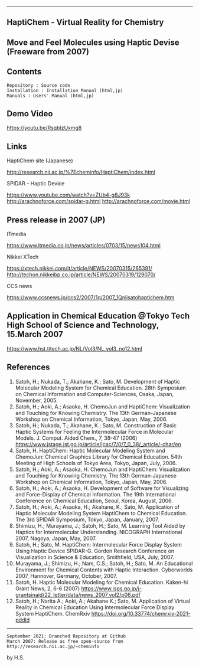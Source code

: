 ------------------------
HaptiChem - Virtual Reality for Chemistry 
------------------------
 Move and Feel Molecules using Haptic Devise (Freeware from 2007)
------------------------

Contents
------------------------
	Repository : Source code
	Installation : Installation Manual (html,jp)
	Manuals : Users' Manual (html,jp)

Demo Video
------------------------
https://youtu.be/RsqblzUxmg8

Links
------------------------
HaptiChem site (Japanese)

http://research.nii.ac.jp/%7Echeminfo/HaptiChem/index.html

SPIDAR - Haptic Device

https://www.youtube.com/watch?v=ZUb4-g8J93k
http://arachnoforce.com/spidar-g.html
http://arachnoforce.com/movie.html


Press release in 2007 (JP)
-----------------------
ITmedia

https://www.itmedia.co.jp/news/articles/0703/15/news104.html

Nikkei XTech

https://xtech.nikkei.com/it/article/NEWS/20070315/265391/
http://techon.nikkeibp.co.jp/article/NEWS/20070319/129070/

CCS news

https://www.ccsnews.jp/ccs2/2007/1q/2007_1Qniisatohaptichem.htm


Application in Chemical Education 
@Tokyo Tech High School of Science and Technology, 15.March 2007
------------------------
https://www.hst.titech.ac.jp/NL/Vol3/NL_vol3_no12.html

References
------------------------
1. Satoh, H.; Nukada, T.; Akahane, K.; Sato, M. Development of Haptic Molecular Modeling System for Chemical Education. 28th Symposium on Chemical Information and Computer-Sciences, Osaka, Japan, November, 2005.
2. Satoh, H.; Aoki, A.; Asaoka, H. ChemoJun and HaptiChem: Visualization and Touching for Knowing Chemistry. The 13th German-Japanese Workshop on Chemical Information, Tokyo, Japan, May, 2006.
3. Satoh, H.; Nukada, T.; Akahane, K.; Sato, M. Construction of Basic Haptic Systems for Feeling the Intermolecular Force in Molecular Models. J. Comput. Aided Chem., 7, 38-47 (2006) https://www.jstage.jst.go.jp/article/jcac/7/0/7_0_38/_article/-char/en
4. Satoh, H. HaptiChem: Haptic Molecular Modeling System and ChemoJun: Chemical Graphics Library for Chemical Education. 54th Meeting of High Schools of Tokyo Area, Tokyo, Japan, July, 2006.
5. Satoh, H.; Aoki, A.; Asaoka, H. ChemoJun and HaptiChem: Visualization and Touching for Knowing Chemistry. The 13th German-Japanese Workshop on Chemical Information, Tokyo, Japan, May, 2006.
6. Satoh, H.; Aoki, A.; Asaoka, H. Development of Software for Visualizing and Force-Display of Chemical Information. The 19th International Conference on Chemical Education, Seoul, Korea, August, 2006.
7. Satoh, H.; Aoki, A.; Asaoka, H.; Akahane, K.; Sato, M. Application of Haptic Molecular Modeling System HaptiChem to Chemical Education. The 3rd SPIDAR Symposium, Tokyo, Japan, January, 2007.
8. Shimizu, H.; Murayama, J.; Satoh, H.; Sato, M. Learning Tool Aided by Haptics for Intermolecular Understanding. NICOGRAPH International 2007, Nagoya, Japan, May, 2007.
9. Satoh, H.; Sato, M. HaptiChem: Intermolecular Force Display System Using Haptic Device SPIDAR-G. Gordon Research Conference on Visualization in Science & Education, Smithfield, USA, July, 2007.
10. Murayama, J.; Shimizu, H.; Nam, C.S.; Satoh, H.; Sato, M. An Educational Environment for Chemical Contents with Haptic Interaction. Cyberworlds 2007, Hannover, Germany, October, 2007.
11. Satoh, H. Haptic Molecular Modeling for Chemical Education. Kaken-hi Grant News, 2, 6-6 (2007) https://www.jsps.go.jp/j-grantsinaid/22_letter/data/news_2007_vol2/p06.pdf
12. Satoh, H.; Narita A.; Aoki, A.; Akahane K.; Sato, M. Application of Virtual Reality in Chemical Education Using Intermolecular Force Display System HaptiChem. ChemRxiv https://doi.org/10.33774/chemrxiv-2021-pddld

**********

	September 2021: Branched Repository at Github
	March 2007: Release as free open-source from http://research.nii.ac.jp/~cheminfo

by H.S.
